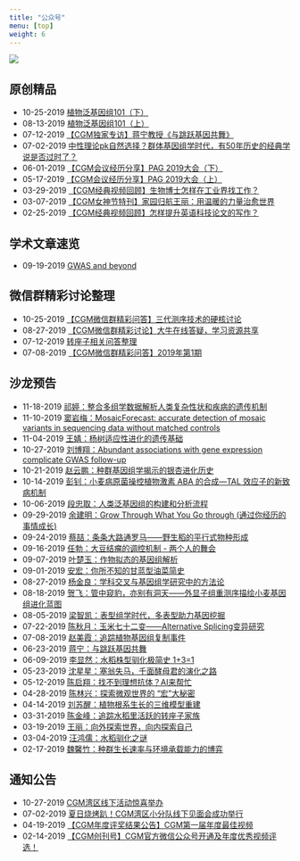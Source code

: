```yaml
---
title: "公众号"
menu: [top]
weight: 6
---
```


![](https://i.imgur.com/Po6sFb9.jpg)

## 原创精品

- 10-25-2019 [植物泛基因组101（下）](https://mp.weixin.qq.com/s/ce4ubfmIjQ9bHjMZ4RPB5A)
- 08-13-2019 [植物泛基因组101（上）](https://mp.weixin.qq.com/s/ATiF0sPq8SFcC9htatDm2w)
- 07-12-2019 [【CGM独家专访】蒋宁教授《与跳跃基因共舞》](https://mp.weixin.qq.com/s/dx2NOuadAHLvanfG3aBaAA)
- 07-02-2019 [中性理论pk自然选择？群体基因组学时代，有50年历史的经典学说是否过时了？](https://mp.weixin.qq.com/s/8fryXF-tHsQVVbhN8scZ4A)
- 06-01-2019 [【CGM会议经历分享】PAG 2019大会（下）](https://mp.weixin.qq.com/s/ZRVFE34R55kAZNZKC90HWQ)
- 05-17-2019 [【CGM会议经历分享】PAG 2019大会（上）](https://mp.weixin.qq.com/s/OI9aPG307m41rrCseWUTAw)
- 03-29-2019 [【CGM经典视频回顾】生物博士怎样在工业界找工作？](https://mp.weixin.qq.com/s/2d4LuVwSzL2gYiG8ibMntQ)
- 03-07-2019 [【CGM女神节特刊】家园归航王丽：用温暖的力量治愈世界](https://mp.weixin.qq.com/s/kTltC7ZCQYdUrESppC2FgQ)
- 02-25-2019 [【CGM经典视频回顾】怎样提升英语科技论文的写作？](https://mp.weixin.qq.com/s/BMAiRtL0BzLpso6PEef0pQ)

## 学术文章速览

- 09-19-2019 [GWAS and beyond](https://mp.weixin.qq.com/s/XVFiF9b60Yu37UHK1v3G3g)

## 微信群精彩讨论整理

- 10-25-2019 [【CGM微信群精彩问答】三代测序技术的硬核讨论](https://mp.weixin.qq.com/s/_gxVOEhJnxboe9kIHsnnPw)
- 08-27-2019 [【CGM微信群精彩讨论】大牛在线答疑，学习资源共享](https://mp.weixin.qq.com/s/qGKnMvVqaf_ZbpQPA0JLLw)
- 07-12-2019 [转座子相关问答整理](https://mp.weixin.qq.com/s/_8SMCQeKwJHYAFXAg3Sx-w)
- 07-08-2019 [【CGM微信群精彩问答】2019年第1期](https://mp.weixin.qq.com/s/Ig8O6i9mRbAt_0Ep4CRisg)

## 沙龙预告

- 11-18-2019 [祁婷：整合多组学数据解析人类复杂性状和疾病的遗传机制](https://mp.weixin.qq.com/s/3oboPS8V1_UPNIc-ChcmBQ)
- 11-10-2019 [窦岩梅：MosaicForecast: accurate detection of mosaic variants in sequencing data without matched controls](https://mp.weixin.qq.com/s/CPicwMdjY-xwA3flwXJ1aQ)
- 11-04-2019 [王婧：杨树适应性进化的遗传基础](https://mp.weixin.qq.com/s/bIcBa86AMLuaZlR8U8ufsQ)
- 10-27-2019 [刘博翔：Abundant associations with gene expression complicate GWAS follow-up](https://mp.weixin.qq.com/s/Rm6otBYlDikfu5hNgZE-Mw)
- 10-21-2019 [赵云鹏：种群基因组学揭示的银杏进化历史](https://mp.weixin.qq.com/s/HWFcrxI6kaIOBSiQg4ei-A)
- 10-14-2019 [彭钊：小麦病原菌操控植物激素 ABA 的合成—TAL 效应子的新致病机制](https://mp.weixin.qq.com/s/ZYPa8KmY8qYMzH1ojt2XmA)
- 10-06-2019 [段忠取：人类泛基因组的构建和分析流程](https://mp.weixin.qq.com/s/qlplXhmmqbDBibjW0lMTuA)
- 09-29-2019 [余建明：Grow Through What You Go through (通过你经历的事情成长)](https://mp.weixin.qq.com/s/F64B11uSVCX9mzCj09giEA)
- 09-24-2019 [蔡喆：条条大路通罗马——野生稻的平行式物种形成](https://mp.weixin.qq.com/s/gthueigFLqZ0F3PL_plhiQ)
- 09-16-2019 [任勃：大豆结瘤的调控机制 - 两个人的舞会](https://mp.weixin.qq.com/s/TBTrNF6W9i75S1Q3LBOFKQ)
- 09-07-2019 [叶楚玉：作物拟态的基因组解析](https://mp.weixin.qq.com/s/wa-VLoErBo90vW9oHw8BXA)
- 09-01-2019 [安宏：你所不知的甘蓝型油菜简史](https://mp.weixin.qq.com/s/y6F_A86vVQWvcbFKu3nO5g)
- 08-27-2019 [杨金良：学科交叉与基因组学研究中的方法论](https://mp.weixin.qq.com/s/U5kie9FqebHZRMjPCLaAOw)
- 08-18-2019 [贺飞：管中窥豹，亦别有洞天——外显子组重测序描绘小麦基因组进化蓝图](https://mp.weixin.qq.com/s/dF4BlcZZ6T1noKQt99DsnQ)
- 08-05-2019 [梁智凯：表型组学时代，多表型助力基因挖掘](https://mp.weixin.qq.com/s/TkXdTeYHXi99alb8NF2mUw)
- 07-22-2019 [陈秋月：玉米七十二变——Alternative Splicing变异研究](https://mp.weixin.qq.com/s/lpGa-MSvTqwjeWIvfpYFrA)
- 07-08-2019 [赵美霞：追踪植物基因组复制事件](https://mp.weixin.qq.com/s/GQtK7Dt2f6O5WAziPe84Nw)
- 06-23-2019 [蒋宁：与跳跃基因共舞](https://mp.weixin.qq.com/s/58wWPx4kpRtK9sfxMU1RAA)
- 06-09-2019 [李显然：水稻株型驯化极简史 1+3=1](https://mp.weixin.qq.com/s/59TG-D3p4hynUeFEKurHPg)
- 05-23-2019 [沈星星：塞翁失马，千面酵母君的演化之路](https://mp.weixin.qq.com/s/GxTXFgBBVD1c40IYx16SPw)
- 05-12-2019 [陈启翔：找不到理想抗体？AI来帮忙](https://mp.weixin.qq.com/s/GloI0babGSv1RfOkaiAm3Q)
- 04-28-2019 [陈林兴：探索微观世界的 “宏”大秘密](https://mp.weixin.qq.com/s/8CyF_kbHImwJ-2QQK7jTZw)
- 04-14-2019 [刘苏醒：植物根系生长的三维模型重建](https://mp.weixin.qq.com/s/ncJK0o3o7_VqS6UO8k7g3Q)
- 03-31-2019 [陈金峰：追踪水稻里活跃的转座子家族](https://mp.weixin.qq.com/s/f9B404Rs7T7GMWCEPjyqeQ)
- 03-19-2019 [王丽：向外探索世界，向内探索自己](https://mp.weixin.qq.com/s/w3eh346PhGAbimJoZ0Asow)
- 03-04-2019 [汪鸿儒：水稻驯化之谜](https://mp.weixin.qq.com/s/3equhiJJfcfVSIHj3h5l3g)
- 02-17-2019 [魏馨竹：种群生长速率与环境承载能力的博弈](https://mp.weixin.qq.com/s/P02gI9MBkOe854aPCSRu4Q)

## 通知公告

- 10-27-2019 [CGM湾区线下活动惊喜举办](https://mp.weixin.qq.com/s/weduFmoZJQy29tYc81elTg)
- 07-02-2019 [夏日烧烤趴！CGM湾区小分队线下见面会成功举行](https://mp.weixin.qq.com/s/v47SgezRmmVpW7qhc6SbDQ)
- 04-19-2019 [【CGM年度评奖结果公告】CGM第一届年度最佳视频](https://mp.weixin.qq.com/s/5ehp8kfhPubmNV8k9ZFRnw)
- 02-14-2019 [【CGM创刊号】CGM官方微信公众号开通及年度优秀视频评选！](https://mp.weixin.qq.com/s/IbU7aX7-ZN_d8LGmZkvZBg)
